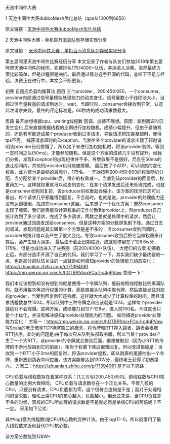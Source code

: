 天池中间件大赛

1 天池中间件大赛dubboMesh优化总结（qps从1000到6850）

原文链接：[天池中间件大赛dubboMesh优化总结](https://mp.weixin.qq.com/s?__biz=MzI0NzEyODIyOA==&mid=2247483940&idx=1&sn=188d930dab22859598f331fe3825dcf1&chksm=e9b58befdec202f9934d454534e8a6bac2167e02fa37f2eac37b4932f6d4ed17c9e59e9f20a6&mpshare=1&scene=1&srcid=0630P4e8dytU2xtti9GzyOxp&pass_ticket=7W5zWBa%2F%2BvMoZ%2FofB0ZBRLkzgrHvLM6I44wWI3e40%2Fnvc6yCgvGd1lIDGdOA55wM#rd)

2 天池中间件大赛 - 单机百万[消息队列](https://so.csdn.net/so/search?q=消息队列&spm=1001.2101.3001.7020)存储实现分享

原文链接： [天池中间件大赛 - 单机百万消息队列存储实现分享](https://mp.weixin.qq.com/s?__biz=MzIwMzY1OTU1NQ==&mid=2247484378&idx=1&sn=1c26663f4c7f1948f8963324356381a3&chksm=96cd4396a1baca8011e0fcef67d182b87aea3fc5323dc1f01fd70f8bb1baba890316bb4bbf58&mpshare=1&scene=1&srcid=0803v2vPPHXvvqjIk7wm5a7C&pass_ticket=7W5zWBa%2F%2BvMoZ%2FofB0ZBRLkzgrHvLM6I44wWI3e40%2Fnvc6yCgvGd1lIDGdOA55wM#rd)

第五届阿里天池中间件比赛经历分享
本文记录了作者与队友们参加2019年第五届阿里天池中间件的经历。初赛排名175/4000+队伍，幸运进入决赛。虽然最终方案比较简单，但是过程很是曲折。最后通过高分选手开源的代码，总结下不足与经验。决赛正在进行中，本文会不断更新。

初赛 自适应负载均衡算法
题目
三个provider，200:450:650，一个consumer。provider内部通过信号量模拟处理能力的动态变化。信号量数小于线程池大小，当超过信号量数量的请求到达时，wait。当超时时，consumer会接收到异常，认定此次请求失败。最终的评定标准是，60秒内的成功请求数最大。

思路
最开始想根据cpu、waiting线程数 回调，成绩不理想。原因：拿到回调时已发生变化
后来直接根据线程的比例进行加权随机，成绩小幅提升，但由于是随机的，还是有可能造成某个producer收到过多请求，导致请求积压甚至超时，使得tps不高。
捕获请求超时的Exception。当发往某个provider的请求出现了超时说明该provider已经撑慢了，所以接下来进行加权随机时，将该provider剔除。等到一定时间之后(50ms)，才能参加随机。但是这个方案的成绩几乎没有提升。经我们分析，发现Exception的出现纪律并不多，导致效果不是很好。而且在50ms的退让期间内，其他的provider也可能被撑爆。
最后做了个AOP，可以动态的变化权重，此方案也是最终的最高分，175名。一开始按照200:450:600的权重随机分配，当分配给某个provider后，将它的权重减一。当收到该provider的回复后，权重再加一。这样就权重就可以动态的变化：在某个请求发送后还未处理完成，也就是consumer收到回复前，该producer的权重就会缩小。该方案的压测日志可以看出，每个请求几乎都能得到回复，不会超时。也就是说，provider的处理能力还没有达到极限，瓶颈在consumer这里。
后来想了一个优化方案：既然consumer出现了瓶颈，我们是否能将计算权重的工作分散到provider上，然producer自己统计收到了多少请求，完成了多少请求，两数之差就是处理中的请求，然后让provider通过回调发送给consumer。但是这种方案的分数却急剧下降。通过日志的调试，发现问题是其实跟第一个方案是差不多的：当consumer收到回调时，provider的统计值以及产生了很大变化。导致consumer收到后把它当做权重来计算后，会产生很大误差。
最后由于截止日期临近，成就就停留在了126.6w分，175名。但是也成功进入了决赛圈（前200/4000+队伍）。
大佬们的方案
初赛截止后，有部分选手开源了自己的代码。我们学习了一下，其实我们缺少最终要的一点，也是高分的队伍关注的一点就是如何感知provider的处理能力动态变化：
https://zhuanlan.zhihu.com/p/71394061
https://mp.weixin.qq.com/s/hGTBRfdivxFCqJ-c4gPVaw
总结一下：

我们本应该想到却没有想到的就是使用一个令牌队列，提前按照线程数比例填满队列。就不用每次再进行权重的计算，而是直接从队列中取令牌，然后直接发往对应的provider，当受到回复后归还令牌。这样就大大减少了计算权重的时间。而且请求线程数总共1024，所以队列中三种令牌之和应该就是1024，这样每个provider就绝对不会撑爆。这种方案，成绩能打到127-128w，进入前100名。不过这也只是个小优化，并没有解决感知provider处理能力的问题。
如何捕捉provider处理能力变化：
方案一：https://mp.weixin.qq.com/s/hGTBRfdivxFCqJ-c4gPVaw
写Scala的老王借鉴TCP拥塞窗口的概念，将令牌和RTT存入跳表，跳表会根据RTT排序，此时的问题是:由于每次只从队列头部取令牌，所以当某个provider产生了一个大RTT，该provider的令牌就会排到后面，很难被取到（因为小RTT的令牌的不断地放回到它的前面），相当于权重下降后很难回复。所以改进措施是：当收到一个RTT小于3ms的回复时，将该provider提权，即从跳表的尾部抽出一个令牌，重新放到跳表中间位置。该方案能够达到130W分，最终老王获得了初赛第六。
方案二：https://zhuanlan.zhihu.com/p/71394061
基于以下思路：

CPU负载与线程数存在着某种联系：[1,2,3]与[200,450,650]。即线程数与CPU核心数量的比例大致相同。
CPU负载与请求数存在一个正比关系。不管几核的CPU，只要没有请求，CPU负载都为零，这个很符合逻辑是不是；而对于处理相同的请求数，理论上讲CPU的核心越大，负载越小。但反过来讲，当CPU负载差不多的时候，双核的CPU所处理的请求数是不是就必然是单核CPU的两倍呢？不一定。
采用如下公式:




其中log(最大线程数)是CPU核心数的变种计法。由于log(1)=0，所以就借用了最大线程数来近似替代CPU核心数。

该方案分数能到128W+
